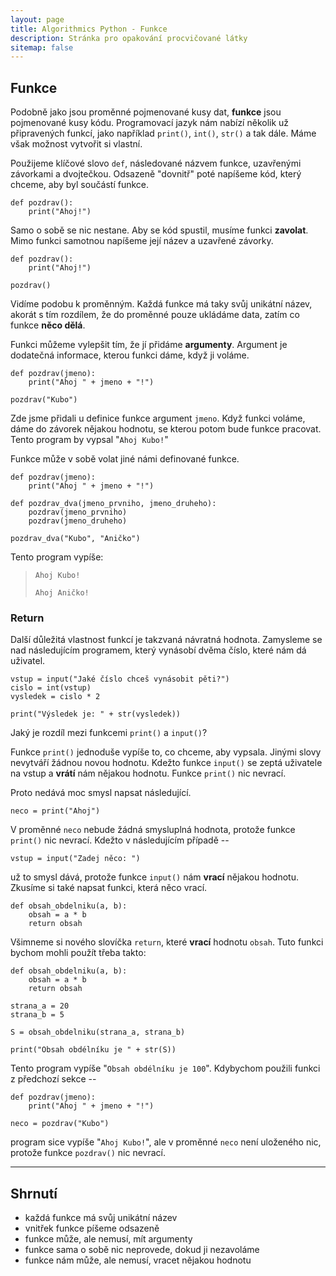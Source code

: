```yaml
---
layout: page
title: Algorithmics Python - Funkce
description: Stránka pro opakování procvičované látky
sitemap: false
---
```


## Funkce

Podobně jako jsou proměnné pojmenované kusy dat, **funkce** jsou pojmenované kusy kódu. Programovací jazyk nám nabízí několik už připravených funkcí, jako například `print()`, `int()`, `str()` a tak dále. Máme však možnost vytvořit si vlastní.

Použijeme klíčové slovo `def`, následované názvem funkce, uzavřenými závorkami a dvojtečkou. Odsazeně "dovnitř" poté napíšeme kód, který chceme, aby byl součástí funkce.

```
def pozdrav():
    print("Ahoj!")
```

Samo o sobě se nic nestane. Aby se kód spustil, musíme funkci **zavolat**. Mimo funkci samotnou napíšeme její název a uzavřené závorky.

```
def pozdrav():
    print("Ahoj!")

pozdrav()
```

Vidíme podobu k proměnným. Každá funkce má taky svůj unikátní název, akorát s tím rozdílem, že do proměnné pouze ukládáme data, zatím co funkce **něco dělá**.

Funkci můžeme vylepšit tím, že jí přidáme **argumenty**. Argument je dodatečná informace, kterou funkci dáme, když ji voláme.

```
def pozdrav(jmeno):
    print("Ahoj " + jmeno + "!")

pozdrav("Kubo")
```

Zde jsme přidali u definice funkce argument `jmeno`. Když funkci voláme, dáme do závorek nějakou hodnotu, se kterou potom bude funkce pracovat. Tento program by vypsal "`Ahoj Kubo!`"

Funkce může v sobě volat jiné námi definované funkce.

```
def pozdrav(jmeno):
    print("Ahoj " + jmeno + "!")

def pozdrav_dva(jmeno_prvniho, jmeno_druheho):
    pozdrav(jmeno_prvniho)
    pozdrav(jmeno_druheho)

pozdrav_dva("Kubo", "Aničko")
```

Tento program vypíše:

> `Ahoj Kubo!`
> 
> `Ahoj Aničko!`

### Return

Další důležitá vlastnost funkcí je takzvaná návratná hodnota. Zamysleme se nad následujícím programem, který vynásobí dvěma číslo, které nám dá uživatel.

```
vstup = input("Jaké číslo chceš vynásobit pěti?")
cislo = int(vstup)
vysledek = cislo * 2

print("Výsledek je: " + str(vysledek))
```

Jaký je rozdíl mezi funkcemi `print()` a `input()`?

Funkce `print()` jednoduše vypíše to, co chceme, aby vypsala. Jinými slovy nevytváří žádnou novou hodnotu.
Kdežto funkce `input()` se zeptá uživatele na vstup a **vrátí** nám nějakou hodnotu. Funkce `print()` nic nevrací.

Proto nedává moc smysl napsat následující.

```
neco = print("Ahoj")
```

V proměnné `neco` nebude žádná smysluplná hodnota, protože funkce `print()` nic nevrací. Kdežto v následujícím případě --

```
vstup = input("Zadej něco: ")
```

už to smysl dává, protože funkce `input()` nám **vrací** nějakou hodnotu. Zkusíme si také napsat funkci, která něco vrací.

```
def obsah_obdelniku(a, b):
    obsah = a * b
    return obsah
```

Všimneme si nového slovíčka `return`, které **vrací** hodnotu `obsah`. Tuto funkci bychom mohli použít třeba takto:

```
def obsah_obdelniku(a, b):
    obsah = a * b
    return obsah

strana_a = 20
strana_b = 5

S = obsah_obdelniku(strana_a, strana_b)

print("Obsah obdélníku je " + str(S))
```

Tento program vypíše "`Obsah obdélníku je 100`". Kdybychom použili funkci z předchozí sekce --

```
def pozdrav(jmeno):
    print("Ahoj " + jmeno + "!")

neco = pozdrav("Kubo")
```

program sice vypíše "`Ahoj Kubo!`", ale v proměnné `neco` není uloženého nic, protože funkce `pozdrav()` nic nevrací.

--- 

## Shrnutí

- každá funkce má svůj unikátní název
- vnitřek funkce píšeme odsazeně
- funkce může, ale nemusí, mít argumenty
- funkce sama o sobě nic neprovede, dokud ji nezavoláme
- funkce nám může, ale nemusí, vracet nějakou hodnotu